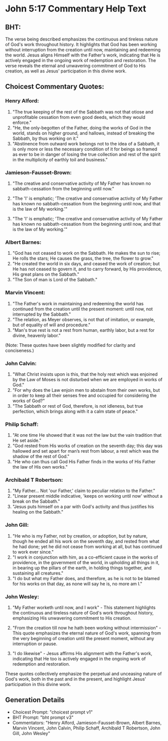 # John 5:17 Commentary Help Text

## BHT:
The verse being described emphasizes the continuous and tireless nature of God's work throughout history. It highlights that God has been working without interruption from the creation until now, maintaining and redeeming the world. Jesus aligns Himself with the Father's work, indicating that He is actively engaged in the ongoing work of redemption and restoration. The verse reveals the eternal and unwavering commitment of God to His creation, as well as Jesus' participation in this divine work.

## Choicest Commentary Quotes:
### Henry Alford:
1. "The true keeping of the rest of the Sabbath was not that otiose and unprofitable cessation from even good deeds, which they would enforce."
2. "He, the only-begotten of the Father, doing the works of God in the world, stands on higher ground, and hallows, instead of breaking the Sabbath, by thus working on it."
3. "Abstinence from outward work belongs not to the idea of a Sabbath, it is only more or less the necessary condition of it for beings so framed as ever to be in danger of losing the true collection and rest of the spirit in the multiplicity of earthly toil and business."

### Jamieson-Fausset-Brown:
1. "The creative and conservative activity of My Father has known no sabbath-cessation from the beginning until now." 

2. "The 'I' is emphatic; 'The creative and conservative activity of My Father has known no sabbath-cessation from the beginning until now, and that is the law of My working.'"

3. "The 'I' is emphatic; 'The creative and conservative activity of My Father has known no sabbath-cessation from the beginning until now, and that is the law of My working.'"

### Albert Barnes:
1. "God has not ceased to work on the Sabbath. He makes the sun to rise; He rolls the stars; He causes the grass, the tree, the flower to grow." 
2. "He created the world in six days, and ceased the work of creation; but He has not ceased to govern it, and to carry forward, by His providence, His great plans on the Sabbath." 
3. "The Son of man is Lord of the Sabbath."

### Marvin Vincent:
1. "The Father's work in maintaining and redeeming the world has continued from the creation until the present moment: until now, not interrupted by the Sabbath."
2. "The relation, as Meyer observes, is not that of imitation, or example, but of equality of will and procedure."
3. "Man's true rest is not a rest from human, earthly labor, but a rest for divine, heavenly labor."

(Note: These quotes have been slightly modified for clarity and conciseness.)

### John Calvin:
1. "What Christ insists upon is this, that the holy rest which was enjoined by the Law of Moses is not disturbed when we are employed in works of God."
2. "For why does the Law enjoin men to abstain from their own works, but in order to keep all their senses free and occupied for considering the works of God?"
3. "The Sabbath or rest of God, therefore, is not idleness, but true perfection, which brings along with it a calm state of peace."

### Philip Schaff:
1. "At one time He showed that it was not the law but the vain tradition that He set aside."
2. "God rested from His works of creation on the seventh day; this day was hallowed and set apart for man’s rest from labour, a rest which was the shadow of the rest of God."
3. "He who can thus call God His Father finds in the works of His Father the law of His own works."

### Archibald T Robertson:
1. "My Father... Not 'our Father,' claim to peculiar relation to the Father."
2. "Linear present middle indicative, 'keeps on working until now' without a break on the Sabbath."
3. "Jesus puts himself on a par with God's activity and thus justifies his healing on the Sabbath."

### John Gill:
1. "He who is my Father, not by creation, or adoption, but by nature, though he ended all his work on the seventh day, and rested from what he had done; yet he did not cease from working at all, but has continued to work ever since."
2. "I work in conjunction with him, as a co-efficient cause in the works of providence, in the government of the world, in upholding all things in it, in bearing up the pillars of the earth, in holding things together, and sustaining all creatures."
3. "I do but what my Father does, and therefore, as he is not to be blamed for his works on that day, as none will say he is, no more am I."

### John Wesley:
1. "My Father worketh until now, and I work" - This statement highlights the continuous and tireless nature of God's work throughout history, emphasizing His unwavering commitment to His creation.

2. "From the creation till now he hath been working without intermission" - This quote emphasizes the eternal nature of God's work, spanning from the very beginning of creation until the present moment, without any interruption or pause.

3. "I do likewise" - Jesus affirms His alignment with the Father's work, indicating that He too is actively engaged in the ongoing work of redemption and restoration.

These quotes collectively emphasize the perpetual and unceasing nature of God's work, both in the past and in the present, and highlight Jesus' participation in this divine work.


## Generation Details
- Choicest Prompt: "choicest prompt v1"
- BHT Prompt: "bht prompt v3"
- Commentators: "Henry Alford, Jamieson-Fausset-Brown, Albert Barnes, Marvin Vincent, John Calvin, Philip Schaff, Archibald T Robertson, John Gill, John Wesley"
